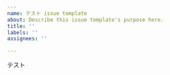 ```yaml
---
name: テスト issue template
about: Describe this issue template's purpose here.
title: ''
labels: ''
assignees: ''

---
```


テスト
